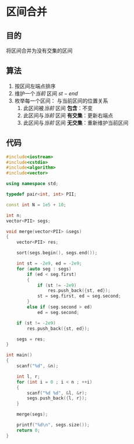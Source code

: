 # 区间合并
## 目的
将区间合并为没有交集的区间
## 算法
1. 按区间左端点排序
2. 维护一个*当前* 区间 $st-end$
3. 枚举每一个区间：
与当前区间的位置关系
   1. 此区间被*当前* 区间 **包含**：不变
   2. 此区间与*当前* 区间 **有交集**：更新右端点
   3. 此区间与*当前* 区间 **无交集**：重新维护当前区间
## 代码
```cpp
#include<iostream>
#include<cstdio>
#include<algorithm>
#include<vector>

using namespace std;

typedef pair<int, int> PII;

const int N = 1e5 + 10;

int n;
vector<PII> segs;

void merge(vector<PII> &segs)
{
	vector<PII> res;

	sort(segs.begin(), segs.end());

	int st = -2e9, ed = -2e9;
	for (auto seg : segs)
		if (ed < seg.first)
		{
			if (st != -2e9)
				res.push_back({st, ed});
			st = seg.first, ed = seg.second;
		}
		else if (seg.second > ed)
			ed = seg.second;

	if (st != -2e9)
		res.push_back({st, ed});

	segs = res;
}

int main()
{
	scanf("%d", &n);

	int l, r;
	for (int i = 0 ; i < n ; ++i)
	{
		scanf("%d %d", &l, &r);
		segs.push_back({l, r});
	}

	merge(segs);

	printf("%d\n", segs.size());
	return 0;
}
```
